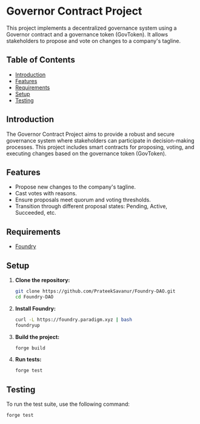 # Governor Contract Project

This project implements a decentralized governance system using a Governor contract and a governance token (GovToken). It allows stakeholders to propose and vote on changes to a company's tagline.

## Table of Contents

- [Introduction](#introduction)
- [Features](#features)
- [Requirements](#requirements)
- [Setup](#setup)
- [Testing](#testing)

## Introduction

The Governor Contract Project aims to provide a robust and secure governance system where stakeholders can participate in decision-making processes. This project includes smart contracts for proposing, voting, and executing changes based on the governance token (GovToken).

## Features

- Propose new changes to the company's tagline.
- Cast votes with reasons.
- Ensure proposals meet quorum and voting thresholds.
- Transition through different proposal states: Pending, Active, Succeeded, etc.

## Requirements

- [Foundry](https://github.com/foundry-rs/foundry)

## Setup

1. **Clone the repository:**

   ```sh
   git clone https://github.com/PrateekSavanur/Foundry-DAO.git
   cd Foundry-DAO
   ```

2. **Install Foundry:**

   ```sh
   curl -L https://foundry.paradigm.xyz | bash
   foundryup
   ```

3. **Build the project:**

   ```sh
   forge build
   ```

4. **Run tests:**
   ```sh
   forge test
   ```

## Testing

To run the test suite, use the following command:
```sh
forge test
